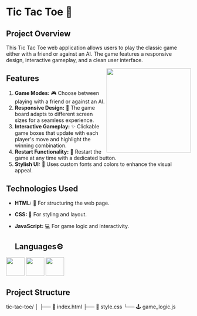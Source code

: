 # Tic Tac Toe 🎲

## Project Overview

This Tic Tac Toe web application allows users to play the classic game either with a friend or against an AI. The game features a responsive design, interactive gameplay, and a clean user interface.


<img  align='right' src="https://png.pngtree.com/png-clipart/20230917/original/pngtree-tic-tac-toe-game-icon-in-a-square-shape-with-colorful-png-image_12280579.png"
width="230">


## Features

1. **Game Modes:** 🎮 Choose between playing with a friend or against an AI.
2. **Responsive Design:** 📱 The game board adapts to different screen sizes for a seamless experience.
3. **Interactive Gameplay:** ✨ Clickable game boxes that update with each player's move and highlight the winning combination.
4. **Restart Functionality:** 🔄 Restart the game at any time with a dedicated button.
5. **Stylish UI:** 🎨 Uses custom fonts and colors to enhance the visual appeal.


## Technologies Used

- **HTML:** 📝 For structuring the web page.
- **CSS:** 🎨 For styling and layout.
- **JavaScript:** 💻 For game logic and interactivity.

  ## Languages⚙️
 <img height="50" width="50" src="https://img.icons8.com/color/48/000000/html-5.png" /> <img height="50" width="50" src="https://img.icons8.com/color/48/000000/css3.png" /> <img height="50" width="50" src="https://img.icons8.com/color/48/000000/javascript.png"/>


## Project Structure

tic-tac-toe/
│
├── 📄 index.html
├── 🎨 style.css
└── 🕹️ game_logic.js
